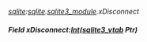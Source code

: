 _[sqlite](../../modules/sqlite/sqlite-module.md):[sqlite](../../modules/sqlite/sqlite-module.md).[sqlite3\_module](../../modules/sqlite/sqlite-sqlite3_module.md).xDisconnect_
##### Field xDisconnect:[Int](../../modules/wonkey/wonkey-types-int.md)([sqlite3_vtab](../../modules/sqlite/sqlite-sqlite3_vtab.md) Ptr)
